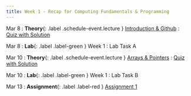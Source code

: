 ```yaml
---
title: Week 1 - Recap for Computing Fundamentals & Programming
---
```


Mar 8
: **Theory**{: .label .schedule-event.lecture } [Introduction & Github](https://drive.google.com/file/d/1infnCGWAit1Rt-L2xyXttALhYO9mOS7j/view?usp=sharing)
:  [Quiz with Solution](https://drive.google.com/file/d/1SRVwc2dUi4qxAChfTdFyQGzWqYEBE17j/view)

[//]: # ([Reading Material]&#40;#&#41; ,)
Mar 8
: **Lab**{: .label .label-green } Week 1 : Lab Task A

[//]: # (: [Task]&#40;#&#41;, [Solution]&#40;#&#41;)

Mar 10
: **Theory**{: .label .schedule-event.lecture } [Arrays & Pointers](https://drive.google.com/file/d/1xzxQEyDDvgseYDUPHd0FcEZBh8I_85gq/view?usp=sharing)
:    [Quiz with Solution](https://drive.google.com/file/d/1Xwu4f_tkAEZMiwkJWXu34J9ywZppgL1c/view?usp=sharing)

[//]: # ([Reading Material]&#40;#&#41; ,)

Mar 10 
: **Lab**{: .label .label-green } Week 1 : Lab Task B 

[//]: # (: [Task]&#40;#&#41;, [Solution]&#40;#&#41;)

Mar 13
: **Assignment**{: .label .label-red } [Assignment 1](https://classroom.github.com/a/dwE_cSnc) 

[//]: # (, [Solution]&#40;#&#41;)